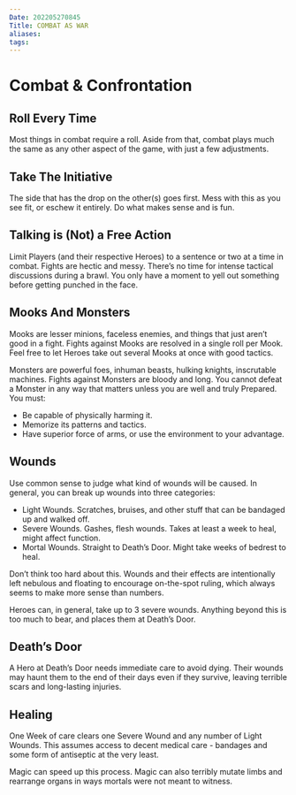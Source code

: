 ```yaml
---
Date: 202205270845
Title: COMBAT AS WAR
aliases: 
tags:
---
```

# Combat & Confrontation
## Roll Every Time
Most things in combat require a roll. Aside from that, combat plays much the same as any other aspect of the game, with just a few adjustments.

## Take The Initiative
The side that has the drop on the other(s) goes first. Mess with this as you see fit, or eschew it entirely. Do what makes sense and is fun.

## Talking is (Not) a Free Action
Limit Players (and their respective Heroes) to a sentence or two at a time in combat. Fights are hectic and messy. There’s no time for intense tactical discussions during a brawl. You only have a moment to yell out something before getting punched in the face.

## Mooks And Monsters
Mooks are lesser minions, faceless enemies, and things that just aren’t good in a fight. Fights against Mooks are resolved in a single roll per Mook. Feel free to let Heroes take out several Mooks at once with good tactics.

Monsters are powerful foes, inhuman beasts, hulking knights, inscrutable machines. Fights against Monsters are bloody and long. You cannot defeat a Monster in any way that matters unless you are well and truly Prepared. You must:
- Be capable of physically harming it.
- Memorize its patterns and tactics.
- Have superior force of arms, or use the environment to your advantage.

## Wounds
Use common sense to judge what kind of wounds will be caused. In general, you can break up wounds into three categories:
- Light Wounds. Scratches, bruises, and other stuff that can be bandaged up and walked off.
- Severe Wounds. Gashes, flesh wounds. Takes at least a week to heal, might affect function.
- Mortal Wounds. Straight to Death’s Door. Might take weeks of bedrest to heal.

Don’t think too hard about this. Wounds and their effects are intentionally left nebulous and floating to encourage on-the-spot ruling, which always seems to make more sense than numbers.

Heroes can, in general, take up to 3 severe wounds. Anything beyond this is too much to bear, and places them at Death’s Door.

## Death’s Door
A Hero at Death’s Door needs immediate care to avoid dying. Their wounds may haunt them to the end of their days even if they survive, leaving terrible scars and long-lasting injuries.

## Healing
One Week of care clears one Severe Wound and any number of Light Wounds. This assumes access to decent medical care - bandages and some form of antiseptic at the very least.

Magic can speed up this process. Magic can also terribly mutate limbs and rearrange organs in ways mortals were not meant to witness.